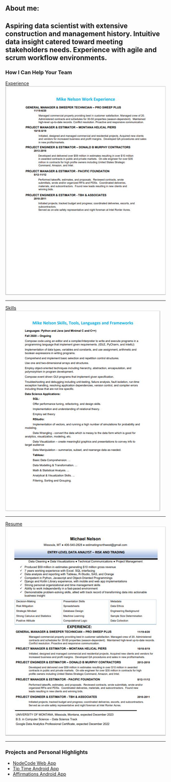 ## About me:
Aspiring data scientist with extensive construction and management history.  Intuitive data insight catered toward meeting stakeholders needs.  Experience with agile and scrum workflow environments.
---

### How I Can Help Your Team

[Experience](https://github.com/JustOneByteAtATime/justonebyteatatime.github.io/blob/master/pdf/experience_list.pdf)
<img src="images/experience_thumbnail.jpg?raw=true"/>

---
[Skills](https://github.com/JustOneByteAtATime/justonebyteatatime.github.io/blob/master/pdf/skills_list.pdf)
<img src="images/skills_thumbnail.jpg?raw=true"/>

---
[Resume](https://github.com/JustOneByteAtATime/justonebyteatatime.github.io/blob/master/pdf/resume.pdf)
<img src="images/resume_thumbnail.jpg?raw=true"/>

---

### Projects and Personal Highlights

- [NodeCode Web App](http://example.com/)
- [Tip Time Android App](http://example.com/)
- [Affirmations Android App](http://example.com/)
